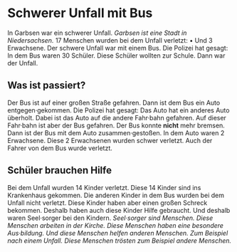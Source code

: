 # Schwerer Unfall mit Bus

In Garbsen war ein schwerer Unfall. 
*Garbsen ist eine Stadt in Niedersachsen.* 17 Menschen wurden bei dem Unfall verletzt: • Und 3 Erwachsene. Der schwere Unfall war mit einem Bus. Die Polizei hat gesagt: In dem Bus waren 30 Schüler. Diese Schüler wollten zur Schule. Dann war der Unfall. 

## Was ist passiert?
Der Bus ist auf einer großen Straße gefahren. Dann ist dem Bus ein Auto entgegen·gekommen. Die Polizei hat gesagt: Das Auto hat ein anderes Auto überholt. Dabei ist das Auto auf die andere Fahr·bahn gefahren. Auf dieser Fahr·bahn ist aber der Bus gefahren. Der Bus konnte **nicht** mehr bremsen. Dann ist der Bus mit dem Auto zusammen·gestoßen. In dem Auto waren 2 Erwachsene. Diese 2 Erwachsenen wurden schwer verletzt. Auch der Fahrer von dem Bus wurde verletzt. 

## Schüler brauchen Hilfe
Bei dem Unfall wurden 14 Kinder verletzt. Diese 14 Kinder sind ins Krankenhaus gekommen. Die anderen Kinder in dem Bus wurden bei dem Unfall nicht verletzt. Diese Kinder haben aber einen großen Schreck bekommen. Deshalb haben auch diese Kinder Hilfe gebraucht. Und deshalb waren Seel·sorger bei den Kindern. 
*Seel·sorger sind Menschen.* 
*Diese Menschen arbeiten in der Kirche.* 
*Diese Menschen haben eine besondere Aus·bildung.* 
*Und diese Menschen helfen anderen Menschen.* 
*Zum Beispiel nach einem Unfall.* 
*Diese Menschen trösten zum Beispiel andere Menschen.* 
